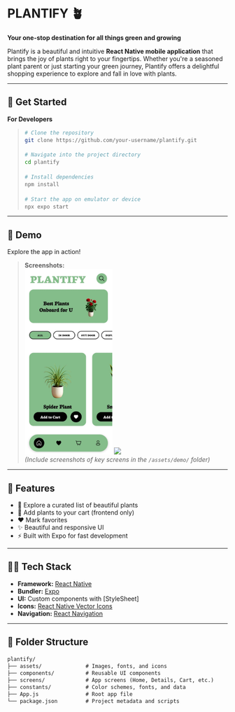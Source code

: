 # PLANTIFY 🪴

**Your one-stop destination for all things green and growing**

Plantify is a beautiful and intuitive **React Native mobile application** that brings the joy of plants right to your fingertips. Whether you're a seasoned plant parent or just starting your green journey, Plantify offers a delightful shopping experience to explore and fall in love with plants.

---

## 🚀 Get Started

**For Developers**

> ```bash
> # Clone the repository
> git clone https://github.com/your-username/plantify.git
>
> # Navigate into the project directory
> cd plantify
>
> # Install dependencies
> npm install
>
> # Start the app on emulator or device
> npx expo start
> ```

---

## 📱 Demo

Explore the app in action!

> **Screenshots:**  
> <img src="/assets/demo/home.png" width="200" /> <img src="assets/screenshots/details.png" width="200" />  
> _(Include screenshots of key screens in the `/assets/demo/` folder)_

---

## 🎨 Features

- 🌿 Explore a curated list of beautiful plants
- 🛒 Add plants to your cart (frontend only)
- ❤️ Mark favorites
- ✨ Beautiful and responsive UI
- ⚡ Built with Expo for fast development

---

## 🧑‍💻 Tech Stack

- **Framework:** [React Native](https://reactnative.dev/)
- **Bundler:** [Expo](https://expo.dev/)
- **UI:** Custom components with [StyleSheet]
- **Icons:** [React Native Vector Icons](https://github.com/oblador/react-native-vector-icons)
- **Navigation:** [React Navigation](https://reactnavigation.org/)

---

## 📁 Folder Structure

```plaintext
plantify/
├── assets/              # Images, fonts, and icons
├── components/          # Reusable UI components
├── screens/             # App screens (Home, Details, Cart, etc.)
├── constants/           # Color schemes, fonts, and data
├── App.js               # Root app file
└── package.json         # Project metadata and scripts
```
